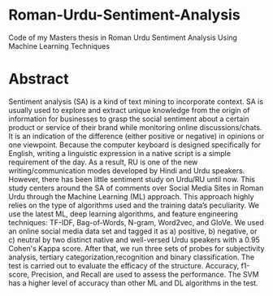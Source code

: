 # Roman-Urdu-Sentiment-Analysis
Code of my Masters thesis in Roman Urdu Sentiment Analysis Using Machine Learning Techniques


# Abstract 

Sentiment analysis (SA) is a kind of text mining to incorporate context. SA is usually
used to explore and extract unique knowledge from the origin of information for
businesses to grasp the social sentiment about a certain product or service of their brand
while monitoring online discussions/chats. It is an indication of the difference (either
positive or negative) in opinions or one viewpoint. Because the computer keyboard is
designed specifically for English, writing a linguistic expression in a native script is a
simple requirement of the day. As a result, RU is one of the new writing/communication
modes developed by Hindi and Urdu speakers. However, there has been little sentiment
study on Urdu/RU until now.
This study centers around the SA of comments over Social Media Sites in Roman Urdu
through the Machine Learning (ML) approach. This approach highly relies on the type of
algorithms used and the training data’s peculiarity. We use the latest ML, deep learning
algorithms, and feature engineering techniques: TF-IDF, Bag-of-Words, N-gram,
Word2vec, and GloVe. We used an online social media data set and tagged it as a)
positive, b) negative, or c) neutral by two distinct native and well-versed Urdu speakers
with a 0.95 Cohen's Kappa score. After that, we run three sets of probes for subjectivity
analysis, tertiary categorization,recognition and binary classification. The test is carried
out to evaluate the efficacy of the structure. Accuracy, f1-score, Precision, and Recall are
used to assess the performance. The SVM has a higher level of accuracy than other ML
and DL algorithms in the test.

